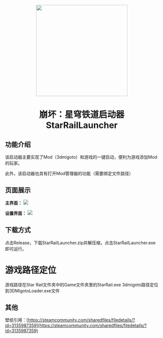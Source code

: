 <p align="center">
  <img src="https://github.com/user-attachments/assets/ed456347-606f-411d-a4d5-8e1694810a18" width="300">
</p>
<h1 align="center">崩坏：星穹铁道启动器 StarRailLauncher</h1>

## 功能介绍
<p>该启动器主要实现了Mod（3dmigoto）和游戏的一键启动，便利为游戏添加Mod的玩家。</p>
<p>此外，该启动器也具有打开Mod管理器的功能（需要绑定文件路径）</p>

## 页面展示
<p>
<b>主界面：</b>
  <img src="https://github.com/user-attachments/assets/14f56ed3-b78d-4297-9934-274239b8f477">
</p>
<p>
<b>设置界面：</b>
  <img src="https://github.com/user-attachments/assets/176bab6a-41b9-4e48-81c3-99ce9b97d858">
</p>

## 下载方式
点击Release，下载StarRailLauncher.zip并解压缩，点击StarRailLauncher.exe即可运行。

# 游戏路径定位
游戏路径在Star Rail文件夹中的Game文件夹里的StarRail.exe
3dmigoto路径定位到3DMigotoLoader.exe文件

## 其他
壁纸引用：[https://steamcommunity.com/sharedfiles/filedetails/?id=3135987359](https://steamcommunity.com/sharedfiles/filedetails/?id=3135987359)
